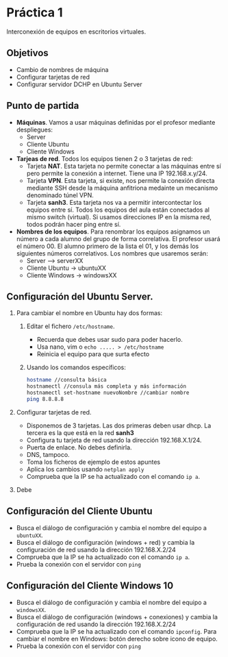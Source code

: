 # Práctica 1

Interconexión de equipos en escritorios virtuales.

## Objetivos

- Cambio de nombres de máquina
- Configurar tarjetas de red
- Configurar servidor DCHP en Ubuntu Server

## Punto de partida

- **Máquinas**. Vamos a usar máquinas definidas por el profesor mediante despliegues:
  - Server
  - Cliente Ubuntu
  - Cliente Windows
- **Tarjeas de red**. Todos los equipos tienen 2 o 3 tarjetas de red:
  - Tarjeta **NAT**. Esta tarjeta no permite conectar a las máquinas entre sí pero permite la conexión a internet. Tiene una IP 192.168.x.y/24.
  - Tarjeta **VPN**. Esta tarjeta, si existe, nos permite la conexión directa mediante SSH desde la máquina anfitriona medainte un mecanismo denominado túnel VPN.
  - Tarjeta **sanh3**. Esta tarjeta nos va a permitir intercontectar los equipos entre sí. Todos los equipos del aula están conectados al mismo switch (virtual). Si usamos direcciones IP en la misma red, todos podrán hacer ping entre sí.
- **Nombres de los equipos**. Para renombrar los equipos asignamos un número a cada alumno del grupo de forma correlativa. El profesor usará el número 00. El alumno primero de la lista el 01, y los demás los siguientes números correlativos. Los nombres que usaremos serán:
  - Server --> serverXX
  - Cliente Ubuntu -> ubuntuXX
  - Cliente Windows -> windowsXX

## Configuración del Ubuntu Server.

1. Para cambiar el nombre en Ubuntu hay dos formas:

   1. Editar el fichero `/etc/hostname`.
      - Recuerda que debes usar sudo para poder hacerlo.
      - Usa nano, vim o `echo ..... > /etc/hostname`
      - Reinicia el equipo para que surta efecto
   2. Usando los comandos específicos:

      ```sh
      hostname //consulta básica
      hostnamectl //consula más completa y más información
      hostnamectl set-hostname nuevoNombre //cambiar nombre
      ping 8.8.8.8
      ```

2. Configurar tarjetas de red.
   - Disponemos de 3 tarjetas. Las dos primeras deben usar dhcp. La tercera es la que está en la red **sanh3**
   - Configura tu tarjeta de red usando la dirección 192.168.X.1/24.
   - Puerta de enlace. No debes definirla.
   - DNS, tampoco.
   - Toma los ficheros de ejemplo de estos apuntes
   - Aplica los cambios usando `netplan apply`
   - Comprueba que la IP se ha actualizado con el comando `ip a`.
3. Debe


## Configuración del Cliente Ubuntu

- Busca el diálogo de configuración y cambia el nombre del equipo a `ubuntuXX`.
- Busca el diálogo de configuración (windows + red) y cambia la configuración de red usando la dirección 192.168.X.2/24
- Comprueba que la IP se ha actualizado con el comando `ip a`.
- Prueba la conexión con el servidor con `ping`

## Configuración del Cliente Windows 10


- Busca el diálogo de configuración y cambia el nombre del equipo a `windowsXX`.
- Busca el diálogo de configuración (windows + conexiones) y cambia la configuración de red usando la dirección 192.168.X.2/24
- Comprueba que la IP se ha actualizado con el comando `ipconfig`.
Para cambiar el nombre en Windows: botón derecho sobre icono de equipo.
- Prueba la conexión con el servidor con `ping`